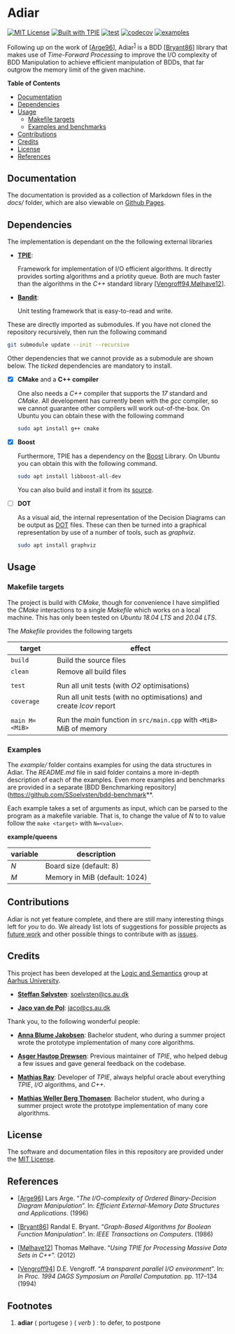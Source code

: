 # Adiar
[![MIT License](https://img.shields.io/badge/license-MIT%20License-blue.svg)](LICENSE.md)
[![Built with TPIE](https://img.shields.io/badge/built%20with-TPIE-blue)](https://users-cs.au.dk/~rav/tpie/)
[![test](https://github.com/SSoelvsten/adiar/workflows/test/badge.svg?branch=main)](/actions?query=workflow%3Atest)
[![codecov](https://codecov.io/gh/SSoelvsten/adiar/branch/main/graph/badge.svg?token=106RCIR4DJ)](https://codecov.io/gh/SSoelvsten/adiar)
[![examples](https://github.com/SSoelvsten/adiar/workflows/examples/badge.svg?branch=main)](/actions?query=workflow%3Aexamples)

Following up on the work of [[Arge96](#references)], Adiar<sup>[1](#footnotes)</sup> is a BDD
[[Bryant86](#references)] library that makes use of _Time-Forward Processing_ to
improve the I/O complexity of BDD Manipulation to achieve efficient manipulation
of BDDs, that far outgrow the memory limit of the given machine.

**Table of Contents**

- [Documentation](#documentation)
- [Dependencies](#dependencies)
- [Usage](#usage)
    - [Makefile targets](#makefile-targets)
    - [Examples and benchmarks](#examples-and-benchmarks)
- [Contributions](#contributions)
- [Credits](#credits)
- [License](#license)
- [References](#references)


## Documentation
The documentation is provided as a collection of Markdown files in the _docs/_
folder, which are also viewable on [Github Pages](https://ssoelvsten.github.io/adiar/).


## Dependencies
The implementation is dependant on the the following external libraries

- [**TPIE**](https://github.com/thomasmoelhave/tpie):

  Framework for implementation of I/O efficient algorithms. It directly provides
  sorting algorithms and a priotity queue. Both are much faster than the
  algorithms in the _C++_ standard library
  [[Vengroff94,Mølhave12](#references)].

- [**Bandit**](https://github.com/banditcpp/bandit):

  Unit testing framework that is easy-to-read and write.

These are directly imported as submodules. If you have not cloned the repository
recursively, then run the following command

```bash
git submodule update --init --recursive
```

Other dependencies that we cannot provide as a submodule are shown below. The
_ticked_ dependencies are mandatory to install.

- [x] **CMake** and a **C++ compiler**

  One also needs a _C++_ compiler that supports the _17_ standard and _CMake_.
  All development has currently been with the _gcc_ compiler, so we cannot
  guarantee other compilers will work out-of-the-box. On Ubuntu you can obtain
  these with the following command

  ```bash
  sudo apt install g++ cmake
  ```

- [x] **Boost**

  Furthermore, TPIE has a dependency on the [Boost](https://www.boost.org/)
  Library. On Ubuntu you can obtain this with the following command.

  ```bash
  sudo apt install libboost-all-dev
  ```

  You can also build and install it from its
  [source](https://github.com/boostorg/boost).

- [ ] **DOT**

  As a visual aid, the internal representation of the Decision Diagrams can be
  output as
  [DOT](https://en.wikipedia.org/wiki/DOT_(graph_description_language)) files.
  These can then be turned into a graphical representation by use of a number of
  tools, such as _graphviz_.

  ```bash
  sudo apt install graphviz
  ```

## Usage

### Makefile targets

The project is build with _CMake_, though for convenience I have simplified the
_CMake_ interactions to a single _Makefile_ which works on a local machine. This
has only been tested on _Ubuntu 18.04 LTS_ and _20.04 LTS_.

The _Makefile_ provides the following targets

| target          | effect                                                               |
|-----------------|----------------------------------------------------------------------|
| `build`         | Build the source files                                               |
| `clean`         | Remove all build files                                               |
|                 |                                                                      |
| `test`          | Run all unit tests (with _O2_ optimisations)                         |
| `coverage`      | Run all unit tests (with no optimisations) and create _lcov_ report  |
|                 |                                                                      |
| `main M=<MiB>`  | Run the _main_ function in `src/main.cpp` with `<MiB>` MiB of memory |

### Examples
The _example/_ folder contains examples for using the data structures in Adiar.
The _README.md_ file in said folder contains a more in-depth description of each
of the examples. Even more examples and benchmarks are provided in a separate
[BDD Benchmarking repository](https://github.com/SSoelvsten/bdd-benchmark**.

Each example takes a set of arguments as input, which can be parsed to the
program as a makefile variable. That is, to change the value of _N_ to to value
follow the `make <target>` with `N=<value>`.

**example/queens**

| variable | description                   |
|----------|-------------------------------|
| _N_      | Board size (default: 8)       |
| _M_      | Memory in MiB (default: 1024) |


## Contributions
Adiar is not yet feature complete, and there are still many interesting things
left for _you_ to do. We already list lots of suggestions for possible projects
as [future work](/FUTURE_WORK.md) and other possible things to contribute with
as [issues](https://github.com/SSoelvsten/adiar/issues).


## Credits

This project has been developed at the [Logic and Semantics](https://logsem.github.io/)
group at [Aarhus University](https://cs.au.dk).

- **[Steffan Sølvsten](https://github.com/SSoelvsten)**:
  [soelvsten@cs.au.dk](mailto:soelvsten@cs.au.dk)

- **[Jaco van de Pol](https://github.com/jacopol)**:
  [jaco@cs.au.dk](mailto:jaco@cs.au.dk)

Thank you, to the following wonderful people:

- **[Anna Blume Jakobsen](https://github.com/AnnaBlume99)**:
  Bachelor student, who during a summer project wrote the prototype
  implementation of many core algorithms.

- **[Asger Hautop Drewsen](https://github.com/Tyilo)**: Previous maintainer of
  _TPIE_, who helped debug a few issues and gave general feedback on the
  codebase.

- **[Mathias Rav](https://github.com/Mortal)**:
  Developer of _TPIE_, always helpful oracle about everything _TPIE_,
  _I/O_ algorithms, and _C++_.

- **[Mathias Weller Berg Thomasen](https://github.com/MathiasWeller42)**:
  Bachelor student, who during a summer project wrote the prototype
  implementation of many core algorithms.


## License
The software and documentation files in this repository are provided under the
[MIT License](/LICENSE.md).


## References

- [[Arge96](https://tidsskrift.dk/brics/article/view/20010/17643)]
  Lars Arge. “_The I/O-complexity of Ordered Binary-Decision Diagram
  Manipulation_”. In: _Efficient External-Memory Data Structures and
  Applications_. (1996)

- [[Bryant86](https://ieeexplore.ieee.org/stamp/stamp.jsp?tp=&arnumber=1676819)]
  Randal E. Bryant. “_Graph-Based Algorithms for Boolean Function Manipulation_”.
  In: _IEEE Transactions on Computers_. (1986)

- [[Mølhave12](https://dl.acm.org/doi/pdf/10.1145/2367574.2367579)]
  Thomas Mølhave. “_Using TPIE for Processing Massive Data Sets in C++_”. (2012)

- [[Vengroff94](https://citeseerx.ist.psu.edu/viewdoc/summary?doi=10.1.1.38.3030)]
  D.E. Vengroff. “_A transparent parallel I/O environment_”. In: _In Proc. 1994
  DAGS Symposium on Parallel Computation_. pp. 117–134 (1994)

## Footnotes

1. **adiar** &#10216; portugese &#10217; ( *verb* ) : to defer, to postpone
